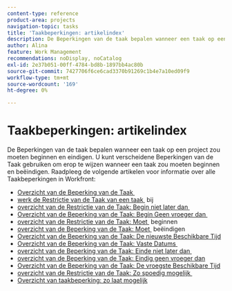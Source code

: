 ```yaml
---
content-type: reference
product-area: projects
navigation-topic: tasks
title: 'Taakbeperkingen: artikelindex'
description: De Beperkingen van de taak bepalen wanneer een taak op een project zou moeten beginnen en eindigen. U kunt verscheidene Beperkingen van de Taak gebruiken om erop te wijzen wanneer een taak zou moeten beginnen en beëindigen. Raadpleeg de volgende artikelen voor meer informatie over alle Taakbeperkingen in Workfront.
author: Alina
feature: Work Management
recommendations: noDisplay, noCatalog
exl-id: 2e37b051-00ff-4784-bd8b-1897bb4ac80b
source-git-commit: 7427706f6ce6cad3370b91269c1b4e7a10ed09f9
workflow-type: tm+mt
source-wordcount: '169'
ht-degree: 0%

---
```


# Taakbeperkingen: artikelindex

<!-- Audited: 1/2024 -->

De Beperkingen van de taak bepalen wanneer een taak op een project zou moeten beginnen en eindigen. U kunt verscheidene Beperkingen van de Taak gebruiken om erop te wijzen wanneer een taak zou moeten beginnen en beëindigen. Raadpleeg de volgende artikelen voor informatie over alle Taakbeperkingen in Workfront:

* [&#x200B; Overzicht van de Beperking van de Taak &#x200B;](../../../manage-work/tasks/task-constraints/task-constraint-overview.md)
* [&#x200B; werk de Restrictie van de Taak van een taak &#x200B;](../../../manage-work/tasks/task-constraints/update-task-constraint-of-task.md) bij
* [&#x200B; overzicht van de Restrictie van de Taak: Begin niet later dan &#x200B;](../../../manage-work/tasks/task-constraints/start-no-later-than.md)
* [&#x200B; Overzicht van de Beperking van de Taak: Begin Geen vroeger dan &#x200B;](../../../manage-work/tasks/task-constraints/start-no-earlier-than.md)
* [&#x200B; overzicht van de Restrictie van de Taak: Moet &#x200B;](../../../manage-work/tasks/task-constraints/must-start-on.md) beginnen
* [&#x200B; overzicht van de Beperking van de Taak: Moet &#x200B;](../../../manage-work/tasks/task-constraints/must-finish-on.md) beëindigen
* [&#x200B; Overzicht van de Beperking van de Taak: De nieuwste Beschikbare Tijd &#x200B;](../../../manage-work/tasks/task-constraints/latest-available-time.md)
* [&#x200B; Overzicht van de Beperking van de Taak: Vaste Datums &#x200B;](../../../manage-work/tasks/task-constraints/fixed-dates.md)
* [&#x200B; overzicht van de Beperking van de Taak: Einde niet later dan &#x200B;](../../../manage-work/tasks/task-constraints/finish-no-later-than.md)
* [&#x200B; overzicht van de Beperking van de Taak: Eindig geen vroeger dan &#x200B;](../../../manage-work/tasks/task-constraints/finish-no-earlier-than.md)
* [&#x200B; Overzicht van de Beperking van de Taak: De vroegste Beschikbare Tijd &#x200B;](../../../manage-work/tasks/task-constraints/earliest-available-time.md)
* [&#x200B; overzicht van de Restrictie van de Taak: Zo spoedig mogelijk &#x200B;](../../../manage-work/tasks/task-constraints/as-soon-as-possible.md)
* [Overzicht van taakbeperking: zo laat mogelijk](../../../manage-work/tasks/task-constraints/as-late-as-possible.md)
